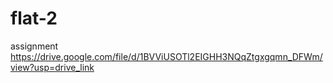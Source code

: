 # flat-2
assignment
https://drive.google.com/file/d/1BVViUSOTl2EIGHH3NQqZtgxgqmn_DFWm/view?usp=drive_link
